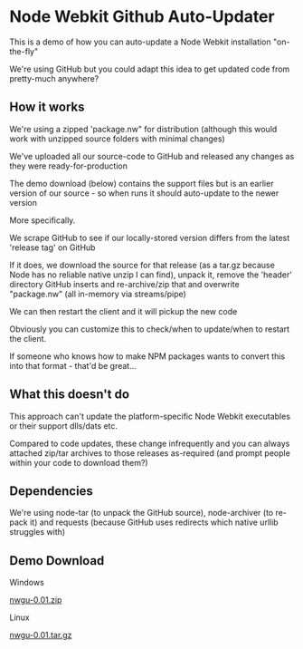 # Node Webkit Github Auto-Updater

This is a demo of how you can auto-update a Node Webkit installation "on-the-fly"

We're using GitHub but you could adapt this idea to get updated code from pretty-much anywhere?

## How it works

We're using a zipped 'package.nw" for distribution (although this would work with unzipped source folders with minimal changes)

We've uploaded all our source-code to GitHub and released any changes as they were ready-for-production

The demo download (below) contains the support files but is an earlier version of our source - so when runs it should auto-update to the newer version

More specifically.

We scrape GitHub to see if our locally-stored version differs from the latest 'release tag' on GitHub

If it does, we download the source for that release (as a tar.gz because Node has no reliable native unzip I can find), unpack it, remove the 'header' directory GitHub inserts and re-archive/zip that and overwrite "package.nw" (all in-memory via streams/pipe)

We can then restart the client and it will pickup the new code

Obviously you can customize this to check/when to update/when to restart the client.

If someone who knows how to make NPM packages wants to convert this into that format - that'd be great...

## What this doesn't do

This approach can't update the platform-specific Node Webkit executables or their support dlls/dats etc.

Compared to code updates, these change infrequently and you can always attached zip/tar archives to those releases as-required (and prompt people within your code to download them?)

## Dependencies

We're using node-tar (to unpack the GitHub source), node-archiver (to re-pack it) and requests (because GitHub uses redirects which native urllib struggles with)

## Demo Download

Windows

[nwgu-0.01.zip](https://dl.dropboxusercontent.com/u/1164739/steamtray.zip)

Linux

[nwgu-0.01.tar.gz](https://dl.dropboxusercontent.com/u/1164739/steamtray.tar.gz)

